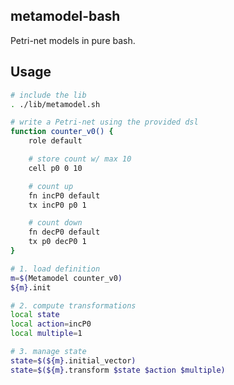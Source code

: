 metamodel-bash
--------------

Petri-net models in pure bash.


## Usage


```bash
# include the lib
. ./lib/metamodel.sh

# write a Petri-net using the provided dsl
function counter_v0() {
	role default

	# store count w/ max 10
	cell p0 0 10

	# count up
	fn incP0 default
	tx incP0 p0 1

	# count down
	fn decP0 default
	tx p0 decP0 1
}

# 1. load definition
m=$(Metamodel counter_v0)
${m}.init

# 2. compute transformations
local state
local action=incP0
local multiple=1

# 3. manage state
state=$(${m}.initial_vector)
state=$(${m}.transform $state $action $multiple)
```
